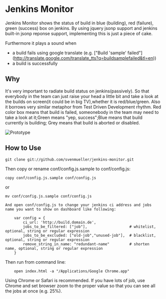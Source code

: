 Jenkins Monitor
=============

Jenkins Monitor shows the status of build in blue (building), red (failure), green (success) box on jenkins.
By using jquery jsonp support and jenkins built-in jsonp reponse support, implementing this is just a piece of cake.

Furthermore it plays a sound when
* a build fails using google translate (e.g. ["Build 'sample' failed"] (http://translate.google.com/translate_tts?q=buildsamplefailed&tl=en))
* a build is successfully 

Why
-------

It's very important to radiate build status on jenkins(passively). So that everybody in the team can just raise your head
a little bit and take a look at the builds on screen(it could be in big TV),whether it is red/blue/green. Also it borrows very similar metaphor from Test Driven Development rhythm. Red color box means that build is failed, someonebody in the team may need to take a look at it;Green means "yep, success";Blue means that build currently is building; Grey means that build is aborted or disabled.

![Prototype](http://farm7.static.flickr.com/6037/6328931162_042f2c1d09_z.jpg "Optional title")

How to Use
-----------

    git clone git://github.com/svenmueller/jenkins-monitor.git


  Then copy or rename conf/config.js.sample to conf/config.js:
  
    copy conf/config.js.sample conf/config.js
    
  or
    
    mv conf/config.js.sample conf/config.js
	
	And open conf/config.js to change your jenkins ci address and jobs name you want to show on dashboard like following:
	
		var config = {
			ci_url: 'http://build.domain.de',
			jobs_to_be_filtered: ["job"],					# whitelist, optional, string or regular expression
			jobs_to_be_excluded: ["old-job","unused-job"],	# blacklist, optional, string or regular expression
			remove_string_in_name: "redundant-name" 		# shorten name, optional, string or regular expression 
		}


  Then run from command line: 

		open index.html -a "/Applications/Google Chrome.app"

  Using Chrome or Safari is recommended. If you have lots of job, use Chrome and set browser zoom to the proper value so that you can see all the jobs at once (e.g. 25%).
		
